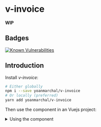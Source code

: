 # v-invoice

**WIP**

## Badges

[![Known Vulnerabilities](https://snyk.io/test/github/yoanmarchal/v-invoice/badge.svg)](https://snyk.io/test/github/yoanmarchal/v-invoice)


## Introduction

Install *v-invoice*:

```bash
# Either globally
npm i --save yoanmarchal/v-invoice
# Or locally (preferred)
yarn add yoanmarchal/v-invoice
```

Then use the component in an Vuejs project:

<p>
<details><summary>Using the component</summary><br>

```js
<template>
  <div id="app">
    <Devis :devis='devis' />
  </div>
</template>

<script>
import Devis from 'v-invoice'
export default {
  name: 'app',
  components: {
    Devis
  },
  data () {
    return {
      devis: {
        from:{
          "title": "Menard EI",
          "road": "766 Bonnet de Solférino",
          "postalcode": "59828",
          "city": "West Emilieton",
          "siret": "51280090500014",
          "logo": "data:image/svg+xml;charset=UTF-8,%3Csvg%20xmlns%3D%22http%3A%2F%2Fwww.w3.org%2F2000%2Fsvg%22%20version%3D%221.1%22%20baseProfile%3D%22full%22%20width%3D%22undefined%22%20height%3D%22undefined%22%3E%20%3Crect%20width%3D%22100%25%22%20height%3D%22100%25%22%20fill%3D%22grey%22%2F%3E%20%20%3Ctext%20x%3D%220%22%20y%3D%2220%22%20font-size%3D%2220%22%20text-anchor%3D%22start%22%20fill%3D%22white%22%3Eundefinedxundefined%3C%2Ftext%3E%20%3C%2Fsvg%3E"
        },
        to:{
          "id": 0,
          "first_name": "Valentin",
          "last_name": "Dubois",
          "title": "Menard EI",
          "road": "766 Bonnet de Solférino",
          "postalcode": "59828",
          "city": "West Emilieton",
          "cellPhone": "0193952050",
          "officePhone": "+33 191765562",
          "website": "http://léo.info",
          "email": "Arthur.Jacquet9@gmail.com",
        },
        id: 1,
        date: "2017-10-01T15:17:30.865Z",
        products:[
          {
            "id": 1,
            "title": "Unbranded Granite Bacon",
            "ref": "#1",
            "price": "132.00",
            "quantity":3,
          },
          {
            "id": 5,
            "title": "Unbranded Wooden Table",
            "ref": "#5",
            "price": "19.00",
            "quantity": 5,
          }
        ],
        alreadypaid: 50,
        paymentmode:"chèque"
      }
    }
  }
}
</script>

<style lang="scss">
  @import "~v-invoice/dist/Invoice.css";
</style>

```



## Contributing

1. Fork it!
2. Create your feature branch: `git checkout -b my-new-feature`
3. Commit your changes: `git commit -am 'Add some feature'`
4. Push to the branch: `git push origin my-new-feature`
5. Submit a pull request :D
